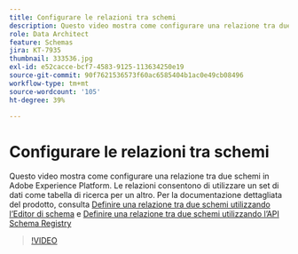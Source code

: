 ```yaml
---
title: Configurare le relazioni tra schemi
description: Questo video mostra come configurare una relazione tra due schemi in Adobe Experience Platform. Le relazioni consentono di utilizzare un set di dati come tabella di ricerca per un altro.
role: Data Architect
feature: Schemas
jira: KT-7935
thumbnail: 333536.jpg
exl-id: e52cacce-bcf7-4583-9125-113634250e19
source-git-commit: 90f7621536573f60ac6585404b1ac0e49cb08496
workflow-type: tm+mt
source-wordcount: '105'
ht-degree: 39%

---
```


# Configurare le relazioni tra schemi

Questo video mostra come configurare una relazione tra due schemi in Adobe Experience Platform. Le relazioni consentono di utilizzare un set di dati come tabella di ricerca per un altro. Per la documentazione dettagliata del prodotto, consulta [Definire una relazione tra due schemi utilizzando l’Editor di schema](https://experienceleague.adobe.com/docs/experience-platform/xdm/tutorials/relationship-ui.html?lang=it) e [Definire una relazione tra due schemi utilizzando l’API Schema Registry](https://experienceleague.adobe.com/docs/experience-platform/xdm/tutorials/relationship-api.html)

>[!VIDEO](https://video.tv.adobe.com/v/333536?quality=12&learn=on)

